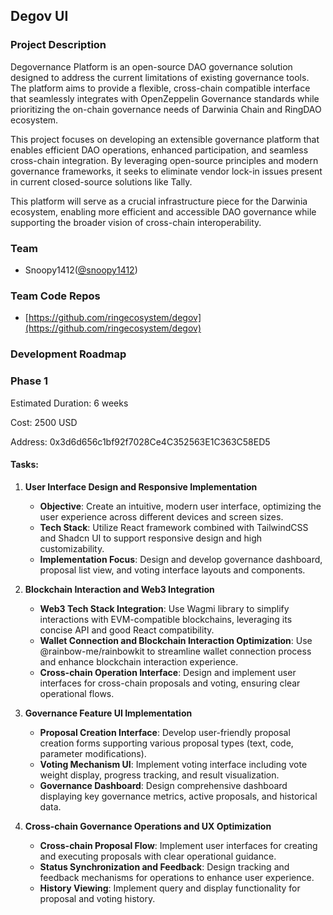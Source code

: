 ## Degov UI

### Project Description

Degovernance Platform is an open-source DAO governance solution designed to address the current limitations of existing governance tools. The platform aims to provide a flexible, cross-chain compatible interface that seamlessly integrates with OpenZeppelin Governance standards while prioritizing the on-chain governance needs of Darwinia Chain and RingDAO ecosystem.

This project focuses on developing an extensible governance platform that enables efficient DAO operations, enhanced participation, and seamless cross-chain integration. By leveraging open-source principles and modern governance frameworks, it seeks to eliminate vendor lock-in issues present in current closed-source solutions like Tally.

This platform will serve as a crucial infrastructure piece for the Darwinia ecosystem, enabling more efficient and accessible DAO governance while supporting the broader vision of cross-chain interoperability.

### Team

- Snoopy1412([@snoopy1412](https://github.com/snoopy1412))

### Team Code Repos

- [https://github.com/ringecosystem/degov](https://github.com/ringecosystem/degov)

### Development Roadmap

### **Phase 1**

Estimated Duration: 6 weeks

Cost: 2500 USD

Address: 0x3d6d656c1bf92f7028Ce4C352563E1C363C58ED5

#### Tasks:

1. **User Interface Design and Responsive Implementation**

   - **Objective**: Create an intuitive, modern user interface, optimizing the user experience across different devices and screen sizes.
   - **Tech Stack**: Utilize React framework combined with TailwindCSS and Shadcn UI to support responsive design and high customizability.
   - **Implementation Focus**: Design and develop governance dashboard, proposal list view, and voting interface layouts and components.

2. **Blockchain Interaction and Web3 Integration**

   - **Web3 Tech Stack Integration**: Use Wagmi library to simplify interactions with EVM-compatible blockchains, leveraging its concise API and good React compatibility.
   - **Wallet Connection and Blockchain Interaction Optimization**: Use @rainbow-me/rainbowkit to streamline wallet connection process and enhance blockchain interaction experience.
   - **Cross-chain Operation Interface**: Design and implement user interfaces for cross-chain proposals and voting, ensuring clear operational flows.

3. **Governance Feature UI Implementation**

   - **Proposal Creation Interface**: Develop user-friendly proposal creation forms supporting various proposal types (text, code, parameter modifications).
   - **Voting Mechanism UI**: Implement voting interface including vote weight display, progress tracking, and result visualization.
   - **Governance Dashboard**: Design comprehensive dashboard displaying key governance metrics, active proposals, and historical data.

4. **Cross-chain Governance Operations and UX Optimization**
   - **Cross-chain Proposal Flow**: Implement user interfaces for creating and executing proposals with clear operational guidance.
   - **Status Synchronization and Feedback**: Design tracking and feedback mechanisms for operations to enhance user experience.
   - **History Viewing**: Implement query and display functionality for proposal and voting history.
